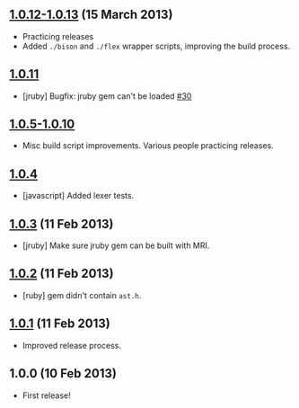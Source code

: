 ## [1.0.12-1.0.13](https://github.com/cucumber/bool/compare/v1.0.11...v1.0.13) (15 March 2013)

* Practicing releases
* Added `./bison` and `./flex` wrapper scripts, improving the build process.

## [1.0.11](https://github.com/cucumber/bool/compare/v1.0.10...v1.0.11)

* [jruby] Bugfix: jruby gem can't be loaded [#30](https://github.com/cucumber/bool/issues/30)

## [1.0.5-1.0.10](https://github.com/cucumber/bool/compare/v1.0.4...v1.0.10)

* Misc build script improvements. Various people practicing releases.

## [1.0.4](https://github.com/cucumber/bool/compare/v1.0.3...v1.0.4)

* [javascript] Added lexer tests.

## [1.0.3](https://github.com/cucumber/bool/compare/v1.0.2...v1.0.3) (11 Feb 2013)

* [jruby] Make sure jruby gem can be built with MRI.

## [1.0.2](https://github.com/cucumber/bool/compare/v1.0.1...v1.0.2) (11 Feb 2013)

* [ruby] gem didn't contain `ast.h`.

## [1.0.1](https://github.com/cucumber/bool/compare/v1.0.0...v1.0.1) (11 Feb 2013)

* Improved release process.

## 1.0.0 (10 Feb 2013)

* First release!
